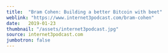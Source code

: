 ```yaml
---
title:  "Bram Cohen: Building a better Bitcoin with beet"
weblink: "https://www.internet3podcast.com/bram-cohen"
date:   2019-01-23
thumbnail: "/assets/internet3podcast.jpg"
source: internet3podcast.com
jumbotron: false
---
```

